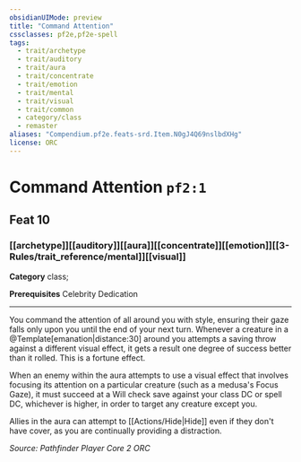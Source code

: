 ```yaml
---
obsidianUIMode: preview
title: "Command Attention"
cssclasses: pf2e,pf2e-spell
tags:
  - trait/archetype
  - trait/auditory
  - trait/aura
  - trait/concentrate
  - trait/emotion
  - trait/mental
  - trait/visual
  - trait/common
  - category/class
  - remaster
aliases: "Compendium.pf2e.feats-srd.Item.N0gJ4Q69nslbdXHg"
license: ORC
---
```

# Command Attention `pf2:1`
## Feat 10
### [[archetype]][[auditory]][[aura]][[concentrate]][[emotion]][[3-Rules/trait_reference/mental]][[visual]]

**Category** class; 



**Prerequisites** Celebrity Dedication
* * *
You command the attention of all around you with style, ensuring their gaze falls only upon you until the end of your next turn. Whenever a creature in a @Template\[emanation|distance:30\] around you attempts a saving throw against a different visual effect, it gets a result one degree of success better than it rolled. This is a fortune effect.

When an enemy within the aura attempts to use a visual effect that involves focusing its attention on a particular creature (such as a medusa's Focus Gaze), it must succeed at a Will check save against your class DC or spell DC, whichever is higher, in order to target any creature except you.

Allies in the aura can attempt to [[Actions/Hide|Hide]] even if they don't have cover, as you are continually providing a distraction.

*Source: Pathfinder Player Core 2*
*ORC*
